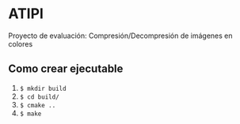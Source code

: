 # ATIPI
Proyecto de evaluación: Compresión/Decompresión de imágenes en colores

## Como crear ejecutable
1. ```$ mkdir build```
2. ```$ cd build/```
3. ```$ cmake ..```
4. ```$ make```
